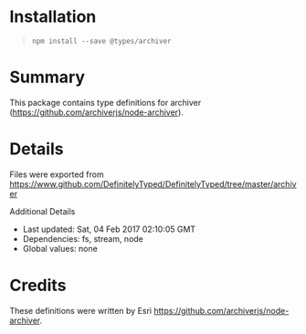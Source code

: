 # Installation
> `npm install --save @types/archiver`

# Summary
This package contains type definitions for archiver (https://github.com/archiverjs/node-archiver).

# Details
Files were exported from https://www.github.com/DefinitelyTyped/DefinitelyTyped/tree/master/archiver

Additional Details
 * Last updated: Sat, 04 Feb 2017 02:10:05 GMT
 * Dependencies: fs, stream, node
 * Global values: none

# Credits
These definitions were written by Esri <https://github.com/archiverjs/node-archiver>.
